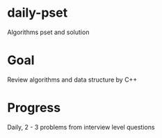 # daily-pset

Algorithms pset and solution

# Goal

Review algorithms and data structure by C++

# Progress

Daily, 2 - 3 problems from interview level questions
